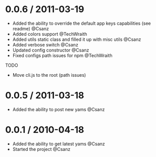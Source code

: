 0.0.6 / 2011-03-19
==================

  * Added the ability to override the default app keys capabilities (see readme) @Csanz
  * Added colors support @TechWraith
  * Added utils static class and filled it up with misc utils @Csanz
  * Added verbose switch @Csanz
  * Updated config constructor @Csanz
  * Fixed configs path issues for npm @TechWraith

TODO
  
  * Move cli.js to the root (path issues)

 0.0.5 / 2011-03-18
==================

  * Added the ability to post new yams @Csanz

0.0.1 / 2010-04-18
==================

  * Added the ability to get latest yams @Csanz
  * Started the project @Csanz


